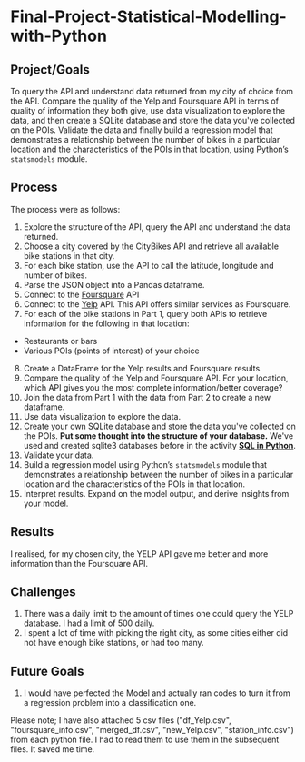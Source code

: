 # Final-Project-Statistical-Modelling-with-Python

## Project/Goals
To query the API and understand data returned from my city of choice from the API. Compare the quality of the Yelp and Foursquare API in terms of quality of information they both give, use data visualization to explore the data, and then create a SQLite database and store the data you've collected on the POIs. Validate the data and finally build a regression model that demonstrates a relationship between the number of bikes in a particular location and the characteristics of the POIs in that location, using Python’s `statsmodels` module.


## Process

The process were as follows:
1. Explore the structure of the API, query the API and understand the data returned. 
2. Choose a city covered by the CityBikes API and retrieve all available bike stations in that city. 
3. For each bike station, use the API to call the latitude, longitude and number of bikes. 
4. Parse the JSON object into a Pandas dataframe. 
5. Connect to the  [Foursquare](https://developer.foursquare.com/places) API
6. Connect to the [Yelp](https://www.yelp.com/developers/documentation/v3/get_started) API. This API offers similar services as Foursquare.
7. For each of the bike stations in Part 1, query both APIs to retrieve information for the following in that location:
 - Restaurants or bars
 - Various POIs (points of interest) of your choice
8. Create a DataFrame for the Yelp results and Foursquare results. 
9. Compare the quality of the Yelp and Foursquare API. For your location, which API gives you the most complete information/better coverage?
10. Join the data from Part 1 with the data from Part 2 to create a new dataframe. 
11. Use data visualization to explore the data. 
12. Create your own SQLite database and store the data you've collected on the POIs. **Put some thought into the structure of your database.** We've used and created sqlite3 databases before in the activity [**SQL in Python**](https://data.compass.lighthouselabs.ca/b9e08cd5-68c6-490c-a32b-a66f01bf53e1).
13. Validate your data.
14. Build a regression model using Python’s `statsmodels` module that demonstrates a relationship between the number of bikes in a particular location and the characteristics of the POIs in that location.  
15. Interpret results. Expand on the model output, and derive insights from your model.


## Results
I realised, for my chosen city, the YELP API gave me better and more information than the Foursquare API.

## Challenges 
1. There was a daily limit to the amount of times one could query the YELP database. I had a limit of 500 daily.
2. I spent a lot of time with picking the right city, as some cities either did not have enough bike stations, or had too many.

## Future Goals
1. I would have perfected the Model and actually ran codes to turn it from a regression problem into a classification one.



Please note; I have also attached 5 csv files ("df_Yelp.csv", "foursquare_info.csv", "merged_df.csv", "new_Yelp.csv", "station_info.csv") from each python file. I had to read them to use them in the subsequent files. It saved me time.